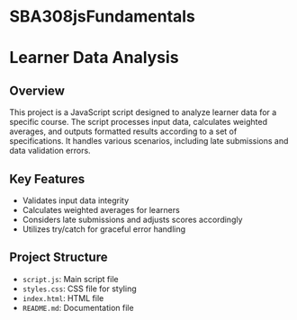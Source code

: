 # SBA308jsFundamentals
# Learner Data Analysis

## Overview
This project is a JavaScript script designed to analyze learner data for a specific course. The script processes input data, calculates weighted averages, and outputs formatted results according to a set of specifications. It handles various scenarios, including late submissions and data validation errors.

## Key Features
- Validates input data integrity
- Calculates weighted averages for learners
- Considers late submissions and adjusts scores accordingly
- Utilizes try/catch for graceful error handling

## Project Structure
- `script.js`: Main script file
- `styles.css`: CSS file for styling 
- `index.html`: HTML file 
- `README.md`: Documentation file
